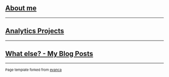 <br><br>

<br><br>


## [About me](/resume.md)

---

## [Analytics Projects](/analytics.md)

---

## [What else? - My Blog Posts](/blog/blog_test)


---
<p style="font-size:11px">Page template forked from <a href="https://github.com/evanca/quick-portfolio">evanca</a></p>
<!-- Remove above link if you don't want to attibute -->
